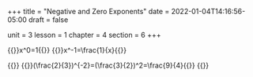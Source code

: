 +++
title = "Negative and Zero Exponents"
date = 2022-01-04T14:16:56-05:00
draft = false

unit = 3
lesson = 1
chapter = 4
section = 6
+++

{{<md>}}x^0=1{{</md>}}
{{<md>}}x^-1=\frac{1}{x}{{</md>}}

{{<eg id="lol">}}
{{<md>}}(\frac{2}{3})^{-2}=(\frac{3}{2})^2=\frac{9}{4}{{</md>}}
{{</eg>}}
